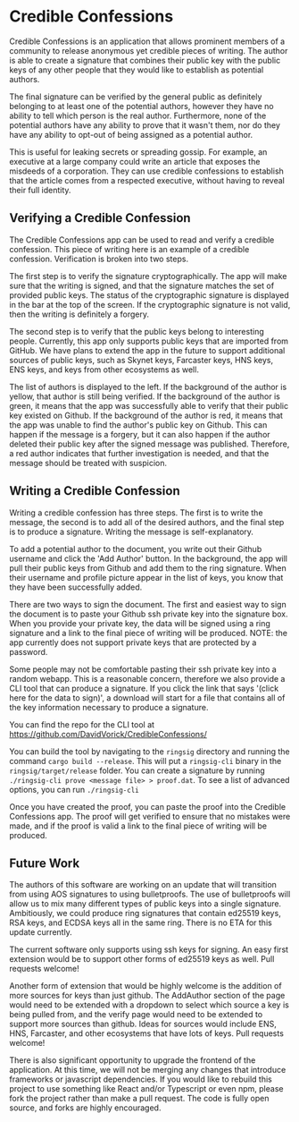 # Credible Confessions

Credible Confessions is an application that allows prominent members of a
community to release anonymous yet credible pieces of writing. The author is
able to create a signature that combines their public key with the public keys
of any other people that they would like to establish as potential authors.

The final signature can be verified by the general public as definitely
belonging to at least one of the potential authors, however they have no
ability to tell which person is the real author. Furthermore, none of the
potential authors have any ability to prove that it wasn't them, nor do they
have any ability to opt-out of being assigned as a potential author.

This is useful for leaking secrets or spreading gossip. For example, an
executive at a large company could write an article that exposes the misdeeds
of a corporation. They can use credible confessions to establish that the
article comes from a respected executive, without having to reveal their full
identity.

## Verifying a Credible Confession

The Credible Confessions app can be used to read and verify a credible
confession. This piece of writing here is an example of a credible confession.
Verification is broken into two steps.

The first step is to verify the signature cryptographically. The app will make
sure that the writing is signed, and that the signature matches the set of
provided public keys. The status of the cryptographic signature is displayed in
the bar at the top of the screen. If the cryptographic signature is not valid,
then the writing is definitely a forgery.

The second step is to verify that the public keys belong to interesting people.
Currently, this app only supports public keys that are imported from GitHub. We
have plans to extend the app in the future to support additional sources of
public keys, such as Skynet keys, Farcaster keys, HNS keys, ENS keys, and keys
from other ecosystems as well.

The list of authors is displayed to the left. If the background of the author
is yellow, that author is still being verified. If the background of the author
is green, it means that the app was successfully able to verify that their
public key existed on Github. If the background of the author is red, it means
that the app was unable to find the author's public key on Github. This can
happen if the message is a forgery, but it can also happen if the author
deleted their public key after the signed message was published. Therefore, a
red author indicates that further investigation is needed, and that the message
should be treated with suspicion.

## Writing a Credible Confession

Writing a credible confession has three steps. The first is to write the
message, the second is to add all of the desired authors, and the final step is
to produce a signature. Writing the message is self-explanatory.

To add a potential author to the document, you write out their Github username
and click the 'Add Author' button. In the background, the app will pull their
public keys from Github and add them to the ring signature. When their username
and profile picture appear in the list of keys, you know that they have been
successfully added.

There are two ways to sign the document. The first and easiest way to sign the
document is to paste your Github ssh private key into the signature box. When
you provide your private key, the data will be signed using a ring signature
and a link to the final piece of writing will be produced. NOTE: the app
currently does not support private keys that are protected by a password.

Some people may not be comfortable pasting their ssh private key into a random
webapp. This is a reasonable concern, therefore we also provide a CLI tool that
can produce a signature. If you click the link that says '(click here for the
data to sign)', a download will start for a file that contains all of the key
information necessary to produce a signature.

You can find the repo for the CLI tool at
https://github.com/DavidVorick/CredibleConfessions/

You can build the tool by navigating to the `ringsig` directory and running the
command `cargo build --release`. This will put a `ringsig-cli` binary in the
`ringsig/target/release` folder. You can create a signature by running
`./ringsig-cli prove <message file> > proof.dat`. To see a list of advanced
options, you can run `./ringsig-cli`

Once you have created the proof, you can paste the proof into the Credible
Confessions app. The proof will get verified to ensure that no mistakes were
made, and if the proof is valid a link to the final piece of writing will be
produced.

## Future Work

The authors of this software are working on an update that will transition from
using AOS signatures to using bulletproofs. The use of bulletproofs will allow
us to mix many different types of public keys into a single signature.
Ambitiously, we could produce ring signatures that contain ed25519 keys, RSA
keys, and ECDSA keys all in the same ring. There is no ETA for this update
currently.

The current software only supports using ssh keys for signing. An easy first
extension would be to support other forms of ed25519 keys as well. Pull
requests welcome!

Another form of extension that would be highly welcome is the addition of more
sources for keys than just github. The AddAuthor section of the page would need
to be extended with a dropdown to select which source a key is being pulled
from, and the verify page would need to be extended to support more sources
than github. Ideas for sources would include ENS, HNS, Farcaster, and other
ecosystems that have lots of keys. Pull requests welcome!

There is also significant opportunity to upgrade the frontend of the
application. At this time, we will not be merging any changes that introduce
frameworks or javascript dependencies. If you would like to rebuild this
project to use something like React and/or Typescript or even npm, please fork
the project rather than make a pull request. The code is fully open source, and
forks are highly encouraged.
